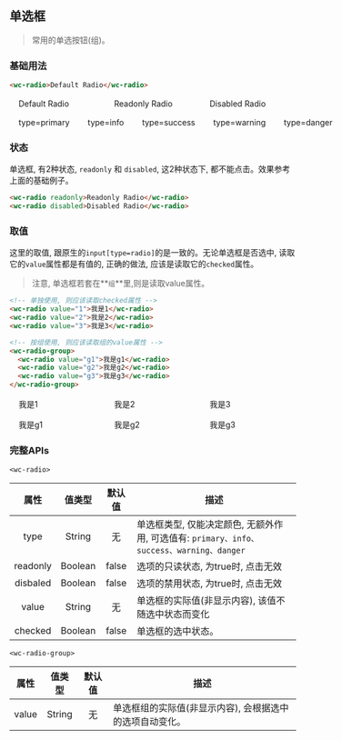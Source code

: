 <style>
.flex,.flex-free { display:flex;align-items:center;margin-top:16px }
.flex > *,.flex-free > *{margin:0 16px}
.flex > *{flex:1}
</style>

## 单选框
> 常用的单选按钮(组)。


### 基础用法

```html
<wc-radio>Default Radio</wc-radio>
```

<section class="flex">
  <wc-radio>Default Radio</wc-radio>
  <wc-radio readonly>Readonly Radio</wc-radio>
  <wc-radio disabled>Disabled Radio</wc-radio>
</section>

<section class="flex">
  <wc-radio type="primary">type=primary</wc-radio>
  <wc-radio type="info">type=info</wc-radio>
  <wc-radio type="success">type=success</wc-radio>
  <wc-radio type="warning">type=warning</wc-radio>
  <wc-radio type="danger">type=danger</wc-radio>
</section>


### 状态
单选框, 有2种状态, `readonly` 和 `disabled`, 这2种状态下, 都不能点击。效果参考上面的基础例子。

```html
<wc-radio readonly>Readonly Radio</wc-radio>
<wc-radio disabled>Disabled Radio</wc-radio>
```

### 取值
这里的取值, 跟原生的`input[type=radio]`的是一致的。无论单选框是否选中, 读取它的`value`属性都是有值的, 正确的做法, 应该是读取它的`checked`属性。
> 注意, 单选框若套在**`组`**里,则是读取value属性。

```html
<!-- 单独使用, 则应该读取checked属性 -->
<wc-radio value="1">我是1</wc-radio>
<wc-radio value="2">我是2</wc-radio>
<wc-radio value="3">我是3</wc-radio>

<!-- 按组使用, 则应该读取组的value属性 -->
<wc-radio-group>
  <wc-radio value="g1">我是g1</wc-radio>
  <wc-radio value="g2">我是g2</wc-radio>
  <wc-radio value="g3">我是g3</wc-radio>
</wc-radio-group>
```
<section class="flex">
  <wc-radio value="1">我是1</wc-radio>
  <wc-radio value="2">我是2</wc-radio>
  <wc-radio value="3">我是3</wc-radio>
</section>

<wc-radio-group class="flex">
  <wc-radio value="g1">我是g1</wc-radio>
  <wc-radio value="g2">我是g2</wc-radio>
  <wc-radio value="g3">我是g3</wc-radio>
</wc-radio-group>

### 完整APIs

`<wc-radio>`

|  属性  |  值类型  |   默认值   |     描述   |
|  :-:  |   :-:   |   :-:   |     -   |
|  type  |  String  |   无   |   单选框类型, 仅能决定颜色, 无额外作用, 可选值有: `primary、info、success、warning、danger`   |
|  readonly  |   Boolean  | false   |  选项的只读状态, 为true时, 点击无效 |
|  disbaled  |   Boolean  | false   |  选项的禁用状态, 为true时, 点击无效 |
|  value  |   String  |  无   |  单选框的实际值(非显示内容), 该值不随选中状态而变化 |
|  checked  |   Boolean  |  false   |  单选框的选中状态。 |

`<wc-radio-group>`

|  属性  |  值类型  |   默认值   |     描述   |
|  :-:  |   :-:   |   :-:   |     -   |
|  value  |   String  |  无   |  单选框组的实际值(非显示内容), 会根据选中的选项自动变化。 |
